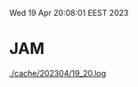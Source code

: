 Wed 19 Apr 20:08:01 EEST 2023
# JAM
<a href='./cache/202304/19_20.log'>./cache/202304/19_20.log</a>
